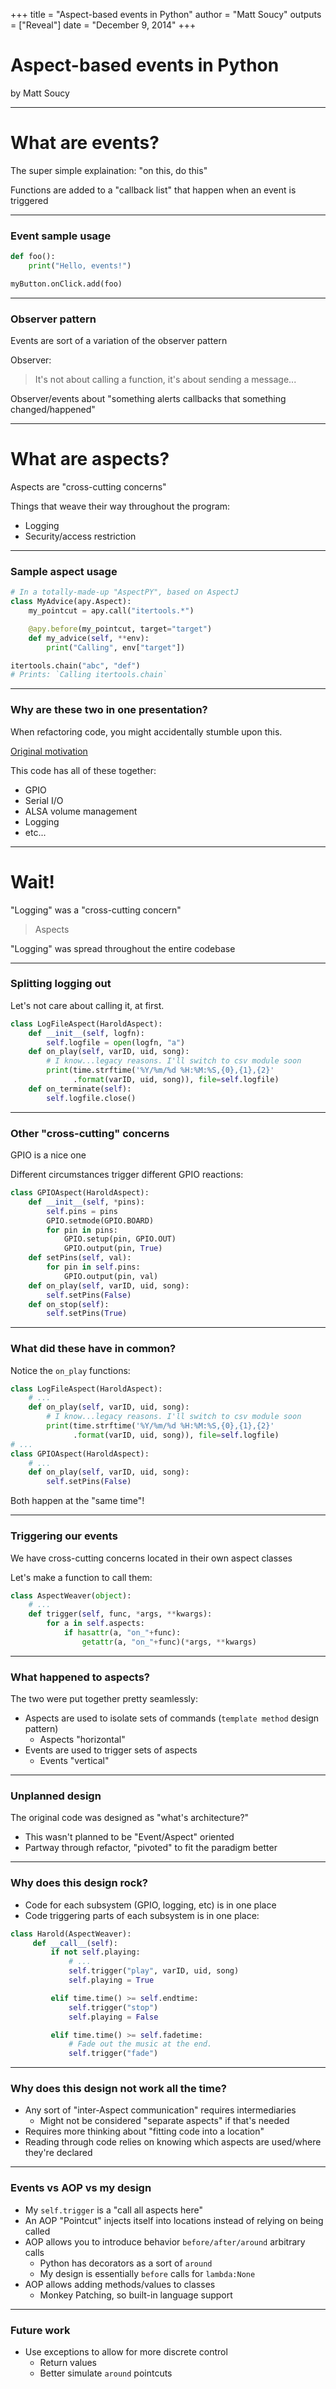+++
title = "Aspect-based events in Python"
author = "Matt Soucy"
outputs = ["Reveal"]
date = "December 9, 2014"
+++

# Aspect-based events in Python

by Matt Soucy

---

# What are events?

The super simple explaination: "on this, do this"

Functions are added to a "callback list" that happen when an event is triggered

---

### Event sample usage

```python
def foo():
	print("Hello, events!")

myButton.onClick.add(foo)
```

---

### Observer pattern

Events are sort of a variation of the observer pattern

Observer:

> It's not about calling a function, it's about sending a message...

Observer/events about "something alerts callbacks that something changed/happened"

---

# What are aspects?

Aspects are "cross-cutting concerns"

Things that weave their way throughout the program:

- Logging
- Security/access restriction

---

### Sample aspect usage

```python
# In a totally-made-up "AspectPY", based on AspectJ
class MyAdvice(apy.Aspect):
	my_pointcut = apy.call("itertools.*")

	@apy.before(my_pointcut, target="target")
	def my_advice(self, **env):
		print("Calling", env["target"])

itertools.chain("abc", "def")
# Prints: `Calling itertools.chain`
```

---

### Why are these two in one presentation?

When refactoring code, you might accidentally stumble upon this.

[Original motivation](https://github.com/msoucy/Harold/blob/4f002f714bce7761d152bead3e870acf1a7656cb/main.py)

This code has all of these together:

- GPIO
- Serial I/O
- ALSA volume management
- Logging
- etc...

---

# Wait!

"Logging" was a "cross-cutting concern"

> Aspects

"Logging" was spread throughout the entire codebase

---

### Splitting logging out

Let's not care about calling it, at first.

```python
class LogFileAspect(HaroldAspect):
    def __init__(self, logfn):
        self.logfile = open(logfn, "a")
    def on_play(self, varID, uid, song):
		# I know...legacy reasons. I'll switch to csv module soon
        print(time.strftime('%Y/%m/%d %H:%M:%S,{0},{1},{2}'
              .format(varID, uid, song)), file=self.logfile)
    def on_terminate(self):
        self.logfile.close()
```

---

### Other "cross-cutting" concerns

GPIO is a nice one

Different circumstances trigger different GPIO reactions:

```python
class GPIOAspect(HaroldAspect):
    def __init__(self, *pins):
        self.pins = pins
        GPIO.setmode(GPIO.BOARD)
        for pin in pins:
            GPIO.setup(pin, GPIO.OUT)
            GPIO.output(pin, True)
    def setPins(self, val):
        for pin in self.pins:
            GPIO.output(pin, val)
    def on_play(self, varID, uid, song):
        self.setPins(False)
    def on_stop(self):
        self.setPins(True)
```

---

### What did these have in common?

Notice the `on_play` functions:

```python
class LogFileAspect(HaroldAspect):
	# ...
    def on_play(self, varID, uid, song):
		# I know...legacy reasons. I'll switch to csv module soon
        print(time.strftime('%Y/%m/%d %H:%M:%S,{0},{1},{2}'
              .format(varID, uid, song)), file=self.logfile)
# ...
class GPIOAspect(HaroldAspect):
	# ...
    def on_play(self, varID, uid, song):
        self.setPins(False)
```

Both happen at the "same time"!

---

### Triggering our events

We have cross-cutting concerns located in their own aspect classes

Let's make a function to call them:

```python
class AspectWeaver(object):
	# ...
	def trigger(self, func, *args, **kwargs):
		for a in self.aspects:
			if hasattr(a, "on_"+func):
				getattr(a, "on_"+func)(*args, **kwargs)
```

---

### What happened to aspects?

The two were put together pretty seamlessly:

- Aspects are used to isolate sets of commands (`template method` design pattern)
	- Aspects "horizontal"
- Events are used to trigger sets of aspects
	- Events "vertical"

---

### Unplanned design

The original code was designed as "what's architecture?"

- This wasn't planned to be "Event/Aspect" oriented
- Partway through refactor, "pivoted" to fit the paradigm better

---

### Why does this design rock?

- Code for each subsystem (GPIO, logging, etc) is in one place
- Code triggering parts of each subsystem is in one place:

```python
class Harold(AspectWeaver):
     def __call__(self):
         if not self.playing:
			 # ...
             self.trigger("play", varID, uid, song)
             self.playing = True

         elif time.time() >= self.endtime:
             self.trigger("stop")
             self.playing = False

         elif time.time() >= self.fadetime:
             # Fade out the music at the end.
             self.trigger("fade")

```

---

### Why does this design not work all the time?

- Any sort of "inter-Aspect communication" requires intermediaries
	- Might not be considered "separate aspects" if that's needed
- Requires more thinking about "fitting code into a location"
- Reading through code relies on knowing which aspects are used/where they're declared

---

### Events vs AOP vs my design

- My `self.trigger` is a "call all aspects here"
- An AOP "Pointcut" injects itself into locations instead of relying on being called
- AOP allows you to introduce behavior `before/after/around` arbitrary calls
	- Python has decorators as a sort of `around`
	- My design is essentially `before` calls for `lambda:None`
- AOP allows adding methods/values to classes
	- Monkey Patching, so built-in language support

---

### Future work

- Use exceptions to allow for more discrete control
	- Return values
	- Better simulate `around` pointcuts

